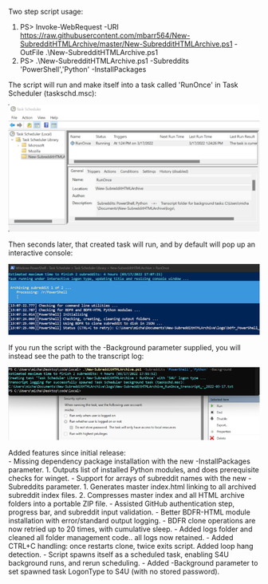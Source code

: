 Two step script usage:  
1) PS> Invoke-WebRequest -URI https://raw.githubusercontent.com/mbarr564/New-SubredditHTMLArchive/master/New-SubredditHTMLArchive.ps1 -OutFile .\New-SubredditHTMLArchive.ps1  
2) PS> .\New-SubredditHTMLArchive.ps1 -Subreddits 'PowerShell','Python' -InstallPackages  
  
The script will run and make itself into a task called 'RunOnce' in Task Scheduler (taskschd.msc):  

![Task Manager Screenshot](screenshotTaskManager.png "Task Manager Screenshot")  
  
Then seconds later, that created task will run, and by default will pop up an interactive console:

![Interactive Screenshot](screenshotScript.png "Interactive Screenshot")  
  
If you run the script with the -Background parameter supplied, you will instead see the path to the transcript log:  
  
![Background Task Screenshot](screenshotBackground.png "Background Task Screenshot")  
  
Added features since initial release:  
    - Missing dependency package installation with the new -InstallPackages parameter.
        1. Outputs list of installed Python modules, and does prerequisite checks for winget.
    - Support for arrays of subreddit names with the new -Subreddits parameter.
        1. Generates master index.html linking to all archived subreddit index files.
        2. Compresses master index and all HTML archive folders into a portable ZIP file.
    - Assisted GitHub authentication step, progress bar, and subreddit input validation.
    - Better BDFR-HTML module installation with error/standard output logging.
    - BDFR clone operations are now retried up to 20 times, with cumulative sleep.
    - Added logs folder and cleaned all folder management code.. all logs now retained.
    - Added CTRL+C handling: once restarts clone, twice exits script. Added loop hang detection.
    - Script spawns itself as a scheduled task, enabling S4U background runs, and rerun scheduling.
    - Added -Background parameter to set spawned task LogonType to S4U (with no stored password).